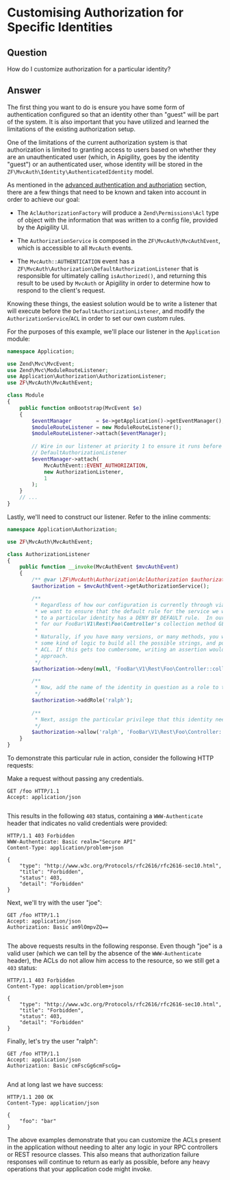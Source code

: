 Customising Authorization for Specific Identities
=================================================

Question
--------

How do I customize authorization for a particular identity?

Answer
------

The first thing you want to do is ensure you have some form of authentication configured so that an
identity other than "guest" will be part of the system.  It is also important that you have utilized
and learned the limitations of the existing authorization setup.

One of the limitations of the current authorization system is that authorization is limited to
granting access to users based on whether they are an unauthenticated user (which, in Apigility,
goes by the identity "guest") or an authenticated user, whose identity will be stored in the
`ZF\MvcAuth\Identity\AuthenticatedIdentity` model.

As mentioned in the [advanced authentication and authoriation](/auth/advanced.md) section, there are
a few things that need to be known and taken into account in order to achieve our goal:

* The `AclAuthorizationFactory` will produce a `Zend\Permissions\Acl` type of object with the
  information that was written to a config file, provided by the Apigility UI.

* The `AuthorizationService` is composed in the `ZF\MvcAuth\MvcAuthEvent`, which is accessible to 
  all `MvcAuth` events.
  
* The `MvcAuth::AUTHENTICATION` event has a `ZF\MvcAuth\Authorization\DefaultAuthorizationListener`
  that is responsible for ultimately calling `isAuthorized()`, and returning this result to be
  used by `MvcAuth` or Apigility in order to determine how to respond to the client's request.

Knowing these things, the easiest solution would be to write a listener that will execute before
the `DefaultAuthorizationListener`, and modify the `AuthorizationService`/`ACL` in order to set our
own custom rules.

For the purposes of this example, we'll place our listener in the `Application` module:

```php
namespace Application;

use Zend\Mvc\MvcEvent;
use Zend\Mvc\ModuleRouteListener;
use Application\Authorization\AuthorizationListener;
use ZF\MvcAuth\MvcAuthEvent;

class Module
{
    public function onBootstrap(MvcEvent $e)
    {
        $eventManager        = $e->getApplication()->getEventManager();
        $moduleRouteListener = new ModuleRouteListener();
        $moduleRouteListener->attach($eventManager);
        
        // Wire in our listener at priority 1 to ensure it runs before the
        // DefaultAuthorizationListener
        $eventManager->attach(
            MvcAuthEvent::EVENT_AUTHORIZATION,
            new AuthorizationListener,
            1
        );
    }
    // ...
}
```

Lastly, we'll need to construct our listener.  Refer to the inline comments:

```php
namespace Application\Authorization;

use ZF\MvcAuth\MvcAuthEvent;

class AuthorizationListener
{
    public function __invoke(MvcAuthEvent $mvcAuthEvent)
    {
        /** @var \ZF\MvcAuth\Authorization\AclAuthorization $authorization */
        $authorization = $mvcAuthEvent->getAuthorizationService();

        /**
         * Regardless of how our configuration is currently through via the Apigility UI,
         * we want to ensure that the default rule for the service we want to give access
         * to a particular identity has a DENY BY DEFAULT rule.  In our case, it will be
         * for our FooBar\V1\Rest\Foo\Controller's collection method GET.
         *
         * Naturally, if you have many versions, or many methods, you would want to build
         * some kind of logic to build all the possible strings, and push these into the
         * ACL. If this gets too cumbersome, writing an assertion would be the next best
         * approach.
         */
        $authorization->deny(null, 'FooBar\V1\Rest\Foo\Controller::collection', 'GET');

        /**
         * Now, add the name of the identity in question as a role to the ACL
         */
        $authorization->addRole('ralph');
        
        /**
         * Next, assign the particular privilege that this identity needs.
         */
        $authorization->allow('ralph', 'FooBar\V1\Rest\Foo\Controller::collection', 'GET');
    }
}

```

To demonstrate this particular rule in action, consider the following HTTP requests:

Make a request without passing any credentials.

```HTTP
GET /foo HTTP/1.1
Accept: application/json


```

This results in the following `403` status, containing a `WWW-Authenticate` header that indicates no
valid credentials were provided:

```HTTP
HTTP/1.1 403 Forbidden
WWW-Authenticate: Basic realm="Secure API"
Content-Type: application/problem+json

{
    "type": "http://www.w3c.org/Protocols/rfc2616/rfc2616-sec10.html",
    "title": "Forbidden",
    "status": 403,
    "detail": "Forbidden"
}
```

Next, we'll try with the user "joe":

```HTTP
GET /foo HTTP/1.1
Accept: application/json
Authorization: Basic am9lOmpvZQ==


```

The above requests results in the following response. Even though "joe" is a valid user (which we
can tell by the absence of the `WWW-Authenticate` header), the ACLs do not allow him access to the
resource, so we still get a `403` status:

```HTTP
HTTP/1.1 403 Forbidden
Content-Type: application/problem+json

{
    "type": "http://www.w3c.org/Protocols/rfc2616/rfc2616-sec10.html",
    "title": "Forbidden",
    "status": 403,
    "detail": "Forbidden"
}
```

Finally, let's try the user "ralph":

```HTTP
GET /foo HTTP/1.1
Accept: application/json
Authorization: Basic cmFscGg6cmFscGg=


```

And at long last we have success:

```HTTP
HTTP/1.1 200 OK
Content-Type: application/json

{
    "foo": "bar"
}
```

The above examples demonstrate that you can customize the ACLs present in the application without
needing to alter any logic in your RPC controllers or REST resource classes. This also means that
authorization failure responses will continue to return as early as possible, before any heavy
operations that your application code might invoke.
